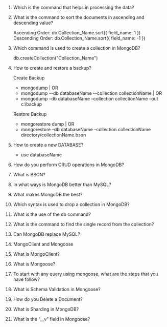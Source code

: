 1. Which is the command that helps in processing the data?

2. What is the command to sort the documents in ascending and descending value?

   Ascending Order: db.Collection_Name.sort({ field_name: 1 })
   Descending Order: db.Collection_Name.sort({ field_name: -1 })

3. Which command is used to create a collection in MongoDB?

   db.createCollection("Collection_Name")

4. How to create and restore a backup?

   Create Backup

   - mongodump | OR
   - mongodump --db databaseName --collection collectionName | OR
   - mongodump –db databaseName –collection collectionName –out c:\backup

   Restore Backup

   - mongorestore dump | OR
   - mongorestore –db databaseName –collection collectionName directory/collectionName.bson

5. How to create a new DATABASE?

   - use databaseName

6. How do you perform CRUD operations in MongoDB?
7. What is BSON?
8. In what ways is MongoDB better than MySQL?
9. What makes MongoDB the best?
10. Which syntax is used to drop a collection in MongoDB?
11. What is the use of the db command?
12. What is the command to find the single record from the collection?
13. Can MongoDB replace MySQL?
14. MongoClient and Mongoose
15. What is MongoClient?
16. What is Mongoose?
17. To start with any query using mongoose, what are the steps that you have follow?
18. What is Schema Validation in Mongoose?
19. How do you Delete a Document?
20. What is Sharding in MongoDB?
21. What is the “\_\_v” field in Mongoose?
